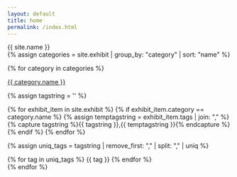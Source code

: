 ```yaml
---
layout: default
title: home
permalink: /index.html
---
```


<div id="head">
  <div id="main_title">{{ site.name }}</div>
</div>

<div>
{% assign categories =  site.exhibit | group_by: "category" | sort: "name" %}



{% for category in categories %}

  <p><a href="/category/{{ category.name }}.html" class="category">{{ category.name }}</a></p>
  
  {% assign tagstring = '' %}
  
  {% for exhibit_item in site.exhibit %}
  	{% if exhibit_item.category == category.name %}
		{% assign temptagstring = exhibit_item.tags | join: "," %}
		{% capture tagstring %}{{ tagstring }},{{ temptagstring }}{% endcapture %}
	{% endif %}
  {% endfor %}
  
  {% assign uniq_tags = tagstring | remove_first: "," | split: "," | uniq %}

  <div class="home_tag_div">
  {% for tag in uniq_tags %}
  <span class="home_tag">{{ tag }}</span>
  {% endfor %}

  </div>
{% endfor %}
</div>


<!--<div>
  <ul class="listing">
  {% for post in site.posts limit: 1 %}
  <article class="content">
    <section class="title">
      <h2><a href="{{ post.url }}">{{ post.title }}</a></h2>
    </section>

    <section class="meta">
    <span class="time">
      <time datetime="{{ post.date | date:"%Y-%m-%d" }}">{{ post.date | date:"%Y-%m-%d" }}</time>
    </span>
    {% if post.tags %}
    <span class="tags">
      {% for tag in post.tags %}
      <a href="/tags.html#{{ tag }}" title="{{ tag }}">#{{ tag }}</a>
      {% endfor %}
    </span>
    {% endif %}
    </section>

    <section class="post">
    {{ post.content }}
    </section>
  </article>
  {% endfor %}
  </ul>
  <ul class="listing main-listing">
    <li class="listing-seperator"><a href="/archive.html">Previous</a></li>
  </ul>
</div>-->

